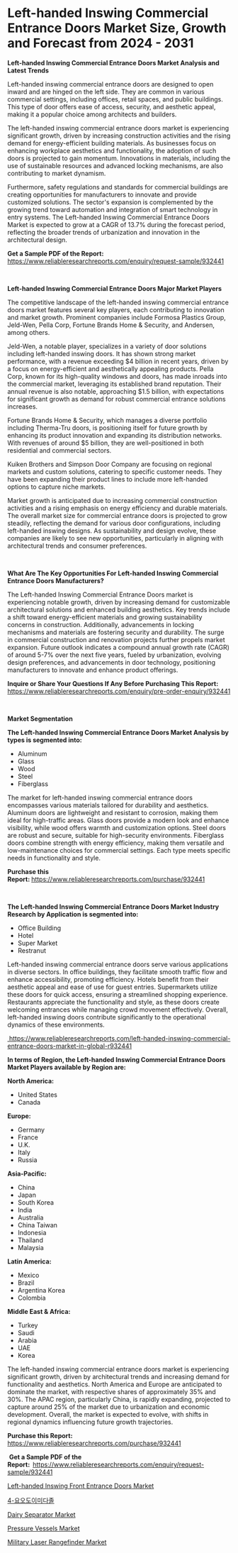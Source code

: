 <p><h1>Left-handed Inswing Commercial Entrance Doors Market Size, Growth and Forecast from 2024 - 2031</h1></p><p><strong>Left-handed Inswing Commercial Entrance Doors Market Analysis and Latest Trends</strong></p>
<p><p>Left-handed inswing commercial entrance doors are designed to open inward and are hinged on the left side. They are common in various commercial settings, including offices, retail spaces, and public buildings. This type of door offers ease of access, security, and aesthetic appeal, making it a popular choice among architects and builders.</p><p>The left-handed inswing commercial entrance doors market is experiencing significant growth, driven by increasing construction activities and the rising demand for energy-efficient building materials. As businesses focus on enhancing workplace aesthetics and functionality, the adoption of such doors is projected to gain momentum. Innovations in materials, including the use of sustainable resources and advanced locking mechanisms, are also contributing to market dynamism.</p><p>Furthermore, safety regulations and standards for commercial buildings are creating opportunities for manufacturers to innovate and provide customized solutions. The sector's expansion is complemented by the growing trend toward automation and integration of smart technology in entry systems. The Left-handed Inswing Commercial Entrance Doors Market is expected to grow at a CAGR of 13.7% during the forecast period, reflecting the broader trends of urbanization and innovation in the architectural design.</p></p>
<p><strong>Get a Sample PDF of the Report:&nbsp;</strong> <a href="https://www.reliableresearchreports.com/enquiry/request-sample/932441">https://www.reliableresearchreports.com/enquiry/request-sample/932441</a></p>
<p>&nbsp;</p>
<p><strong>Left-handed Inswing Commercial Entrance Doors Major Market Players</strong></p>
<p><p>The competitive landscape of the left-handed inswing commercial entrance doors market features several key players, each contributing to innovation and market growth. Prominent companies include Formosa Plastics Group, Jeld-Wen, Pella Corp, Fortune Brands Home & Security, and Andersen, among others.</p><p>Jeld-Wen, a notable player, specializes in a variety of door solutions including left-handed inswing doors. It has shown strong market performance, with a revenue exceeding $4 billion in recent years, driven by a focus on energy-efficient and aesthetically appealing products. Pella Corp, known for its high-quality windows and doors, has made inroads into the commercial market, leveraging its established brand reputation. Their annual revenue is also notable, approaching $1.5 billion, with expectations for significant growth as demand for robust commercial entrance solutions increases.</p><p>Fortune Brands Home & Security, which manages a diverse portfolio including Therma-Tru doors, is positioning itself for future growth by enhancing its product innovation and expanding its distribution networks. With revenues of around $5 billion, they are well-positioned in both residential and commercial sectors.</p><p>Kuiken Brothers and Simpson Door Company are focusing on regional markets and custom solutions, catering to specific customer needs. They have been expanding their product lines to include more left-handed options to capture niche markets.</p><p>Market growth is anticipated due to increasing commercial construction activities and a rising emphasis on energy efficiency and durable materials. The overall market size for commercial entrance doors is projected to grow steadily, reflecting the demand for various door configurations, including left-handed inswing designs. As sustainability and design evolve, these companies are likely to see new opportunities, particularly in aligning with architectural trends and consumer preferences.</p></p>
<p>&nbsp;</p>
<p><strong>What Are The Key Opportunities For Left-handed Inswing Commercial Entrance Doors Manufacturers?</strong></p>
<p><p>The Left-handed Inswing Commercial Entrance Doors market is experiencing notable growth, driven by increasing demand for customizable architectural solutions and enhanced building aesthetics. Key trends include a shift toward energy-efficient materials and growing sustainability concerns in construction. Additionally, advancements in locking mechanisms and materials are fostering security and durability. The surge in commercial construction and renovation projects further propels market expansion. Future outlook indicates a compound annual growth rate (CAGR) of around 5-7% over the next five years, fueled by urbanization, evolving design preferences, and advancements in door technology, positioning manufacturers to innovate and enhance product offerings.</p></p>
<p><strong>Inquire or Share Your Questions If Any Before Purchasing This Report:</strong> <a href="https://www.reliableresearchreports.com/enquiry/pre-order-enquiry/932441">https://www.reliableresearchreports.com/enquiry/pre-order-enquiry/932441</a></p>
<p>&nbsp;</p>
<p><strong>Market Segmentation</strong></p>
<p><strong>The Left-handed Inswing Commercial Entrance Doors Market Analysis by types is segmented into:</strong></p>
<p><ul><li>Aluminum</li><li>Glass</li><li>Wood</li><li>Steel</li><li>Fiberglass</li></ul></p>
<p><p>The market for left-handed inswing commercial entrance doors encompasses various materials tailored for durability and aesthetics. Aluminum doors are lightweight and resistant to corrosion, making them ideal for high-traffic areas. Glass doors provide a modern look and enhance visibility, while wood offers warmth and customization options. Steel doors are robust and secure, suitable for high-security environments. Fiberglass doors combine strength with energy efficiency, making them versatile and low-maintenance choices for commercial settings. Each type meets specific needs in functionality and style.</p></p>
<p><strong>Purchase this Report:&nbsp;</strong><a href="https://www.reliableresearchreports.com/purchase/932441">https://www.reliableresearchreports.com/purchase/932441</a></p>
<p>&nbsp;</p>
<p><strong>The Left-handed Inswing Commercial Entrance Doors Market Industry Research by Application is segmented into:</strong></p>
<p><ul><li>Office Building</li><li>Hotel</li><li>Super Market</li><li>Restranut</li></ul></p>
<p><p>Left-handed inswing commercial entrance doors serve various applications in diverse sectors. In office buildings, they facilitate smooth traffic flow and enhance accessibility, promoting efficiency. Hotels benefit from their aesthetic appeal and ease of use for guest entries. Supermarkets utilize these doors for quick access, ensuring a streamlined shopping experience. Restaurants appreciate the functionality and style, as these doors create welcoming entrances while managing crowd movement effectively. Overall, left-handed inswing doors contribute significantly to the operational dynamics of these environments.</p></p>
<p><a href="https://www.reliableresearchreports.com/left-handed-inswing-commercial-entrance-doors-market-in-global-r932441">&nbsp;https://www.reliableresearchreports.com/left-handed-inswing-commercial-entrance-doors-market-in-global-r932441</a></p>
<p><strong>In terms of Region, the Left-handed Inswing Commercial Entrance Doors Market Players available by Region are:</strong></p>
<p>
    <p> <strong> North America: </strong>
        <ul>
            <li>United States</li>
            <li>Canada</li>
        </ul>
        </p> 
    <p> <strong> Europe: </strong>
        <ul>
            <li>Germany</li>
            <li>France</li>
            <li>U.K.</li>
            <li>Italy</li>
            <li>Russia</li>
        </ul>
        </p> 
    <p> <strong> Asia-Pacific: </strong>
        <ul>
            <li>China</li>
            <li>Japan</li>
            <li>South Korea</li>
            <li>India</li>
            <li>Australia</li>
            <li>China Taiwan</li>
            <li>Indonesia</li>
            <li>Thailand</li>
            <li>Malaysia</li>
        </ul>
        </p> 
    <p> <strong> Latin America: </strong>
        <ul>
            <li>Mexico</li>
            <li>Brazil</li>
            <li>Argentina Korea</li>
            <li>Colombia</li>
        </ul>
        </p> 
    <p> <strong> Middle East & Africa: </strong>
        <ul>
            <li>Turkey</li>
            <li>Saudi</li>
            <li>Arabia</li>
            <li>UAE</li>
            <li>Korea</li>
        </ul>
    </p>
    </p>
<p><p>The left-handed inswing commercial entrance doors market is experiencing significant growth, driven by architectural trends and increasing demand for functionality and aesthetics. North America and Europe are anticipated to dominate the market, with respective shares of approximately 35% and 30%. The APAC region, particularly China, is rapidly expanding, projected to capture around 25% of the market due to urbanization and economic development. Overall, the market is expected to evolve, with shifts in regional dynamics influencing future growth trajectories.</p></p>
<p><strong>Purchase this Report: </strong><a href="https://www.reliableresearchreports.com/purchase/932441">https://www.reliableresearchreports.com/purchase/932441</a></p>
<p>&nbsp;<strong>Get a Sample PDF of the Report:&nbsp;&nbsp;</strong><a href="https://www.reliableresearchreports.com/enquiry/request-sample/932441">https://www.reliableresearchreports.com/enquiry/request-sample/932441</a></p>
<p><strong></strong></p>
<p><p><a href="https://github.com/rahu1506/Market-Research-Report-List-6/blob/main/left-handed-inswing-front-entrance-doors-market.md">Left-handed Inswing Front Entrance Doors Market</a></p><p><a href="https://medium.com/@daniedoyle89/4-%EC%9A%94%EB%8F%84%EC%9D%B4%EB%AF%B8%EB%8B%A4%EC%A1%B8-%EC%8B%9C%EC%9E%A5-%EA%B8%80%EB%A1%9C%EB%B2%8C-%EC%8B%9C%EC%9E%A5-%EC%A0%90%EC%9C%A0%EC%9C%A8-%EB%B0%8F-%EC%88%9C%EC%9C%84-2024-2031%EB%85%84-%EC%A0%84%EB%B0%98%EC%A0%81%EC%9D%B8-%ED%8C%90%EB%A7%A4-%EB%B0%8F-%EC%88%98%EC%9A%94-%EC%98%88%EC%B8%A1-69fe7c459c8a">4-요오도이미다졸</a></p><p><a href="https://medium.com/@raeloodard576457/this-report-aims-to-provide-a-comprehensive-presentation-of-the-global-market-for-dairy-separator-8704e223cf1e">Dairy Separator Market</a></p><p><a href="https://medium.com/@abdulkoss1996/this-report-on-pressure-vessels-market-is-a-comprehensive-analysis-of-market-shares-strategies-3c120910a0b5">Pressure Vessels Market</a></p><p><a href="https://www.linkedin.com/pulse/how-military-laser-rangefinder-market-changing-from-2024-2031-kuoof?trackingId=OVYDqNXxRnilmdBaxEr75g%3D%3D">Military Laser Rangefinder Market</a></p></p>